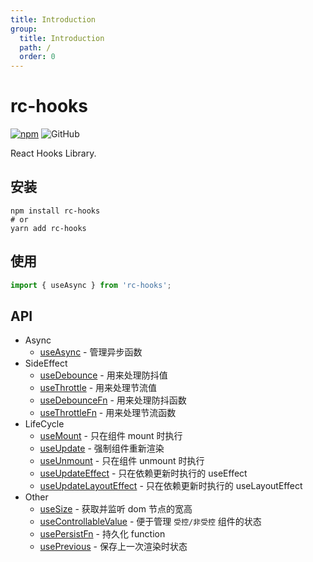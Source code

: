 ```yaml
---
title: Introduction
group:
  title: Introduction
  path: /
  order: 0
---
```


# rc-hooks

[![npm][npm]][npm-url]
![GitHub](https://img.shields.io/github/license/doly-dev/rc-hooks.svg)

React Hooks Library.

## 安装

```shell
npm install rc-hooks
# or
yarn add rc-hooks
```

## 使用

```javascript
import { useAsync } from 'rc-hooks';
```

## API

- Async
  - [useAsync] - 管理异步函数
- SideEffect
  - [useDebounce] - 用来处理防抖值
  - [useThrottle] - 用来处理节流值
  - [useDebounceFn] - 用来处理防抖函数
  - [useThrottleFn] - 用来处理节流函数
- LifeCycle
  - [useMount] - 只在组件 mount 时执行
  - [useUpdate] - 强制组件重新渲染
  - [useUnmount] - 只在组件 unmount 时执行
  - [useUpdateEffect] - 只在依赖更新时执行的 useEffect
  - [useUpdateLayoutEffect] - 只在依赖更新时执行的 useLayoutEffect
- Other
  - [useSize] - 获取并监听 dom 节点的宽高
  - [useControllableValue] - 便于管理 `受控/非受控` 组件的状态
  - [usePersistFn] - 持久化 function
  - [usePrevious] - 保存上一次渲染时状态

[useasync]: /async/use-async
[usedebounce]: /side-effect/use-debounce
[usethrottle]: /side-effect/use-throttle
[usedebouncefn]: /side-effect/use-debounce-fn
[usethrottlefn]: /side-effect/use-throttle-fn
[usemount]: /life-cycle/use-mount
[useupdate]: /life-cycle/use-update
[useunmount]: /life-cycle/use-unmount
[useupdateeffect]: /life-cycle/use-update-effect
[useupdatelayouteffect]: /life-cycle/use-update-layout-effect
[useprevious]: /other/use-previous
[usepersistfn]: /other/use-persist-fn
[usesize]: /other/use-size
[usecontrollablevalue]: /other/use-controllable-value
[npm]: https://img.shields.io/npm/v/rc-hooks.svg
[npm-url]: https://npmjs.com/package/rc-hooks
